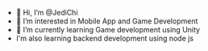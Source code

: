 - 👋 Hi, I’m @JediChi
- 👀 I’m interested in Mobile App and Game Development
- 🌱 I’m currently learning Game development using Unity
- I'm also learning backend development using node js

<!---
JediChi/JediChi is a ✨ special ✨ repository because its `README.md` (this file) appears on your GitHub profile.
You can click the Preview link to take a look at your changes.
--->
